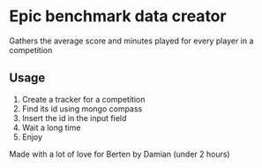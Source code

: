 # Epic benchmark data creator

Gathers the average score and minutes played for every player in a competition

## Usage

1. Create a tracker for a competition
2. Find its id using mongo compass
3. Insert the id in the input field
4. Wait a long time
5. Enjoy

Made with a lot of love for Berten by Damian (under 2 hours)